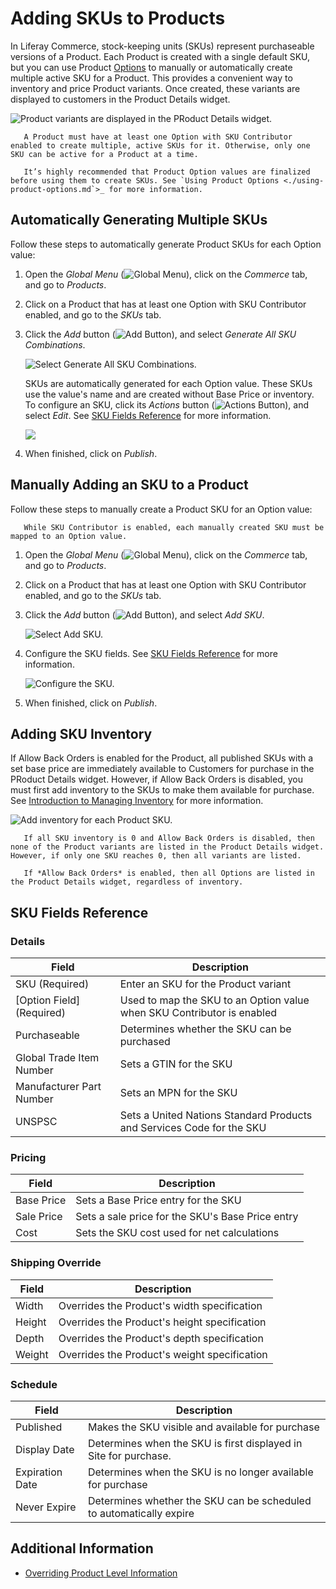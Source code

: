 # Adding SKUs to Products

In Liferay Commerce, stock-keeping units (SKUs) represent purchaseable versions of a Product. Each Product is created with a single default SKU, but you can use Product [Options](../products/using-product-options.md) to manually or automatically create multiple active SKU for a Product. This provides a convenient way to inventory and price Product variants. Once created, these variants are displayed to customers in the Product Details widget.

![Product variants are displayed in the PRoduct Details widget.](./adding-skus-to-products/images/01.png)

```important::
   A Product must have at least one Option with SKU Contributor enabled to create multiple, active SKUs for it. Otherwise, only one SKU can be active for a Product at a time.
   
   It’s highly recommended that Product Option values are finalized before using them to create SKUs. See `Using Product Options <./using-product-options.md`>_ for more information.
```

## Automatically Generating Multiple SKUs

Follow these steps to automatically generate Product SKUs for each Option value:

1. Open the *Global Menu* (![Global Menu](../../../images/icon-applications-menu.png)), click on the *Commerce* tab, and go to *Products*.

1. Click on a Product that has at least one Option with SKU Contributor enabled, and go to the *SKUs* tab.

1. Click the *Add* button (![Add Button](../../../images/icon-add.png)), and select *Generate All SKU Combinations*.

   ![Select Generate All SKU Combinations.](./adding-skus-to-products/images/02.png)

   SKUs are automatically generated for each Option value. These SKUs use the value's name and are created without Base Price or inventory. To configure an SKU, click its *Actions* button (![Actions Button](../../../images/icon-actions.png)), and select *Edit*. See [SKU Fields Reference](#sku-fields-reference) for more information.

   ![](./adding-skus-to-products/images/03.png)

1. When finished, click on *Publish*.

## Manually Adding an SKU to a Product

Follow these steps to manually create a Product SKU for an Option value:

   ```important::
      While SKU Contributor is enabled, each manually created SKU must be mapped to an Option value.
   ```

1. Open the *Global Menu* (![Global Menu](../../../images/icon-applications-menu.png)), click on the *Commerce* tab, and go to *Products*.

1. Click on a Product that has at least one Option with SKU Contributor enabled, and go to the *SKUs* tab.

1. Click the *Add* button (![Add Button](../../../images/icon-add.png)), and select *Add SKU*.

   ![Select Add SKU.](./adding-skus-to-products/images/04.png)

1. Configure the SKU fields. See [SKU Fields Reference](#sku-fields-reference) for more information.

   ![Configure the SKU.](./adding-skus-to-products/images/05.png)

1. When finished, click on *Publish*.

## Adding SKU Inventory

If Allow Back Orders is enabled for the Product, all published SKUs with a set base price are immediately available to Customers for purchase in the PRoduct Details widget. However, if Allow Back Orders is disabled, you must first add inventory to the SKUs to make them available for purchase. See [Introduction to Managing Inventory](../../managing-inventory/introduction-to-managing-inventory.md) for more information.

![Add inventory for each Product SKU.](./adding-skus-to-products/images/06.png)

```note::
   If all SKU inventory is 0 and Allow Back Orders is disabled, then none of the Product variants are listed in the Product Details widget. However, if only one SKU reaches 0, then all variants are listed. 
   
   If *Allow Back Orders* is enabled, then all Options are listed in the Product Details widget, regardless of inventory. 
```

## SKU Fields Reference

### Details

| Field | Description |
| --- | --- |
| SKU (Required) | Enter an SKU for the Product variant |
| [Option Field] (Required) | Used to map the SKU to an Option value when SKU Contributor is enabled |
| Purchaseable | Determines whether the SKU can be purchased |
| Global Trade Item Number | Sets a GTIN for the SKU |
| Manufacturer Part Number | Sets an MPN for the SKU |
| UNSPSC | Sets a United Nations Standard Products and Services Code for the SKU |

### Pricing

| Field | Description |
| --- | --- |
| Base Price | Sets a Base Price entry for the SKU |
| Sale Price | Sets a sale price for the SKU's Base Price entry |
| Cost | Sets the SKU cost used for net calculations |

### Shipping Override

| Field | Description |
| --- | --- |
| Width | Overrides the Product's width specification |
| Height | Overrides the Product's height specification |
| Depth | Overrides the Product's depth specification |
| Weight | Overrides the Product's weight specification |

### Schedule

| Field | Description |
| --- | --- |
| Published | Makes the SKU visible and available for purchase |
| Display Date | Determines when the SKU is first displayed in Site for purchase. |
| Expiration Date | Determines when the SKU is no longer available for purchase |
| Never Expire | Determines whether the SKU can be scheduled to automatically expire |

## Additional Information

* [Overriding Product Level Information](./overriding-product-level-information.md)
